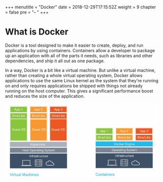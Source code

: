 +++
menutitle = "Docker"
date = 2018-12-29T17:15:52Z
weight = 9
chapter = false
pre = "<b>- </b>"
+++

# What is Docker
Docker is a tool designed to make it easier to create, deploy, and run applications by using containers. Containers allow a developer to package up an application with all of the parts it needs, such as libraries and other dependencies, and ship it all out as one package.

In a way, Docker is a bit like a virtual machine. But unlike a virtual machine, rather than creating a whole virtual operating system, Docker allows applications to use the same Linux kernel as the system that they're running on and only requires applications be shipped with things not already running on the host computer. This gives a significant performance boost and reduces the size of the application.

![Kernel](docker.jpg)
